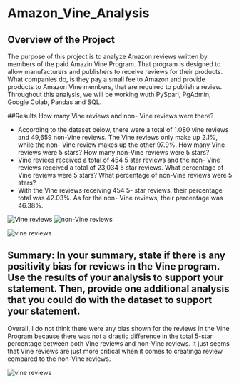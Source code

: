 # Amazon_Vine_Analysis

## Overview of the Project
The purpose of this project is to analyze Amazon reviews written by members of the paid Amazin Vine Program. That program is designed to allow manufacturers and publishers to receive reviews for their products. What companies do, is they pay a small fee to Amazon and provide products to Amazon Vine members, that are required to publish a review. Throughout this analysis, we will be working wuth PySparl, PgAdmin, Google Colab, Pandas and SQL. 

##Results
How many Vine reviews and non- Vine reviews were there?
- According to the dataset below, there were a total of 1.080 vine reviews and 49,659 non-Vine reviews. The Vine reviews only make up 2.1%, while the non- Vine review makes up the other 97.9%.
How many Vine reviews were 5 stars? How many non-Vine reviews were 5 stars?
- Vine reviees received a total of 454 5 star reviews and the non- Vine reviews received a total of 23,034 5 star reviews.
What percentage of Vine reviews were 5 stars? What percentage of non-Vine reviews were 5 stars?
- With the Vine reviews receiving 454 5- star reviews, their percentage total was 42.03%. As for the non- Vine reviews, their percentage was 46.38%.

![Vine reviews](https://user-images.githubusercontent.com/101531875/184264582-447acac3-ba21-403c-8339-be1d817b31cc.png)
![non-Vine reviews](https://user-images.githubusercontent.com/101531875/184264587-c2da8249-aa2f-4939-9c0d-3fd69a814a09.png)

![vine reviews](https://user-images.githubusercontent.com/101531875/184263763-de383429-b5d3-4a13-89e0-3eed34c87858.png)

## Summary: In your summary, state if there is any positivity bias for reviews in the Vine program. Use the results of your analysis to support your statement. Then, provide one additional analysis that you could do with the dataset to support your statement.

Overall, I do not think there were any bias shown for the reviews in the Vine Program because there was not a drastic difference in the total 5-star percentage between both Vine reviews and non-Vine reviews. It just seems that Vine reviews are just more critical when it comes to creatinga review compared to the non-Vine reviews. 

![vine reviews](https://user-images.githubusercontent.com/101531875/184263763-de383429-b5d3-4a13-89e0-3eed34c87858.png)
